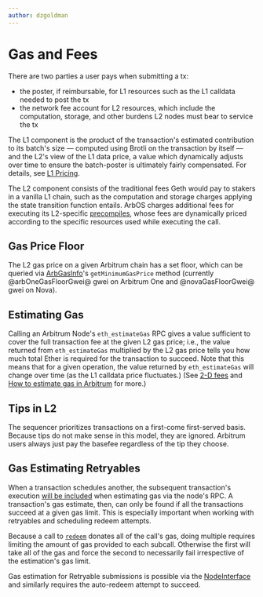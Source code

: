 ```yaml
---
author: dzgoldman
---
```


# Gas and Fees

There are two parties a user pays when submitting a tx:

- the poster, if reimbursable, for L1 resources such as the L1 calldata needed to post the tx
- the network fee account for L2 resources, which include the computation, storage, and other burdens L2 nodes must bear to service the tx

The L1 component is the product of the transaction's estimated contribution to its batch's size — computed using Brotli on the transaction by itself — and the L2's view of the L1 data price, a value which dynamically adjusts over time to ensure the batch-poster is ultimately fairly compensated. For details, see [L1 Pricing](/how-arbitrum-works/l1-gas-pricing.md).

The L2 component consists of the traditional fees Geth would pay to stakers in a vanilla L1 chain, such as the computation and storage charges applying the state transition function entails. ArbOS charges additional fees for executing its L2-specific [precompiles](/build-decentralized-apps/precompiles/01-overview.mdx), whose fees are dynamically priced according to the specific resources used while executing the call.

## Gas Price Floor

The L2 gas price on a given Arbitrum chain has a set floor, which can be queried via [ArbGasInfo](/build-decentralized-apps/precompiles/02-reference.mdx#arbgasinfo)'s `getMinimumGasPrice` method (currently @arbOneGasFloorGwei@ gwei on Arbitrum One and @novaGasFloorGwei@ gwei on Nova).

## Estimating Gas

Calling an Arbitrum Node's `eth_estimateGas` RPC gives a value sufficient to cover the full transaction fee at the given L2 gas price; i.e., the value returned from `eth_estimateGas` multiplied by the L2 gas price tells you how much total Ether is required for the transaction to succeed. Note that this means that for a given operation, the value returned by `eth_estimateGas` will change over time (as the L1 calldata price fluctuates.) (See [2-D fees](https://medium.com/offchainlabs/understanding-arbitrum-2-dimensional-fees-fd1d582596c9) and [How to estimate gas in Arbitrum](/build-decentralized-apps/02-how-to-estimate-gas.mdx) for more.)

## Tips in L2

The sequencer prioritizes transactions on a first-come first-served basis. Because tips do not make sense in this model, they are ignored. Arbitrum users always just pay the basefee regardless of the tip they choose.

## Gas Estimating Retryables

When a transaction schedules another, the subsequent transaction's execution [will be included][estimation_inclusion_link] when estimating gas via the node's RPC. A transaction's gas estimate, then, can only be found if all the transactions succeed at a given gas limit. This is especially important when working with retryables and scheduling redeem attempts.

Because a call to [`redeem`](/build-decentralized-apps/precompiles/02-reference.mdx#arbretryabletx) donates all of the call's gas, doing multiple requires limiting the amount of gas provided to each subcall. Otherwise the first will take all of the gas and force the second to necessarily fail irrespective of the estimation's gas limit.

Gas estimation for Retryable submissions is possible via the [NodeInterface](/build-decentralized-apps/nodeinterface/02-reference.mdx) and similarly requires the auto-redeem attempt to succeed.

[estimation_inclusion_link]: https://github.com/OffchainLabs/go-ethereum/blob/d52739e6d54f2ea06146fdc44947af3488b89082/internal/ethapi/api.go#L999
